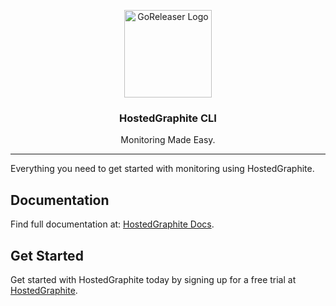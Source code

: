<p align="center">
  <img alt="GoReleaser Logo" src="https://avatars2.githubusercontent.com/u/1907637?v=3&s=200" height="140" />
  <h3 align="center">HostedGraphite CLI</h3>
  <p align="center">Monitoring Made Easy.</p>
</p>

---

Everything you need to get started with monitoring using HostedGraphite.

## Documentation

Find full documentation at: [HostedGraphite Docs](https://docs.hostedgraphite.com/).

## Get Started

Get started with HostedGraphite today by signing up for a free trial at [HostedGraphite](https://www.hostedgraphite.com/signup).
